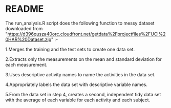 # README

The run_analysis.R script does the following function to messy dataset downloaded from "https://d396qusza40orc.cloudfront.net/getdata%2Fprojectfiles%2FUCI%20HAR%20Dataset.zip" :- 

1.Merges the training and the test sets to create one data set.

2.Extracts only the measurements on the mean and standard deviation for each measurement.

3.Uses descriptive activity names to name the activities in the data set.

4.Appropriately labels the data set with descriptive variable names.

5.From the data set in step 4, creates a second, independent tidy data set with the average of each variable for each activity and each subject.

